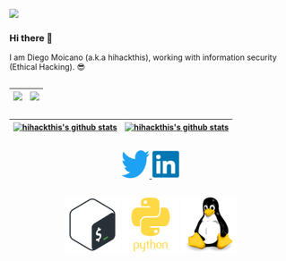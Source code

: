 [![](https://visitcount.itsvg.in/api?id=hihackthis&label=Punch%20the%20clock&color=0&icon=4&pretty=true)](https://visitcount.itsvg.in)

### Hi there 👋

I am Diego Moicano (a.k.a hihackthis), working with information security (Ethical Hacking). :sunglasses:

##

<div>

| <a href=""> <img align="center" src="https://github-readme-stats-sigma-five.vercel.app/api/?username=hihackthis&show_icons=true&include_all_commits=true&theme=tokyonight&hide_border=true"/> </a> | <a href="https://github.com/anuraghazra/github-readme-stats"><img align="center" src="https://github-readme-stats-sigma-five.vercel.app/api/top-langs/?username=hihackthis&layout=compact&theme=tokyonight&hide_border=true" /></a> |
| ------------- | ------------- |

</div>

##

<div>

| <a href="https://github.com/hihackthis/burstPopUp"><img align="center" src="https://github-readme-stats-sigma-five.vercel.app/api/pin/?username=hihackthis&repo=burstPopUp&layout=compact&theme=dracula&hide_border=true" alt="hihackthis's github stats" /></a> | <a href="https://github.com/hihackthis/TLSecHead"><img align="center" src="https://github-readme-stats-sigma-five.vercel.app/api/pin/?username=hihackthis&repo=TLSecHead&theme=dracula&hide_border=true" alt="hihackthis's github stats" /></a> |
| ------------- | ------------- |

</div>

##

<div align="center">

<a href="https://twitter.com/hihackthis">
  <img alt="hihackthis | Twitter" width="50px" src="https://github.com/hihackthis/hihackthis/blob/main/image/twitter.svg" />
</a>
<a href="https://www.linkedin.com/in/diego-moicano/?locale=en_US">
  <img alt="diego | LinkedIn" width="50px" src="https://github.com/hihackthis/hihackthis/blob/main/image/linkedin.svg" />
</a>
</div>

##

<div align="center">

<img src="https://github.com/hihackthis/hihackthis/blob/main/image/bash.svg" style="width:100px;height:100px;"/> <img src="https://github.com/hihackthis/hihackthis/blob/main/image/python.svg" style="width:100px;height:100px;"/> <img src="https://github.com/hihackthis/hihackthis/blob/main/image/linux.svg" style="width:100px;height:100px;"/>

</div>
